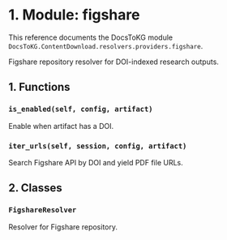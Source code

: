 # 1. Module: figshare

This reference documents the DocsToKG module ``DocsToKG.ContentDownload.resolvers.providers.figshare``.

Figshare repository resolver for DOI-indexed research outputs.

## 1. Functions

### `is_enabled(self, config, artifact)`

Enable when artifact has a DOI.

### `iter_urls(self, session, config, artifact)`

Search Figshare API by DOI and yield PDF file URLs.

## 2. Classes

### `FigshareResolver`

Resolver for Figshare repository.
